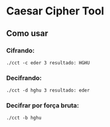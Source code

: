 # Caesar Cipher Tool

## Como usar

### Cifrando:
`./cct -c eder 3
resultado: HGHU`

### Decifrando:
`./cct -d hghu 3
resultado: eder`

### Decifrar por força bruta:
`./cct -b hghu`

